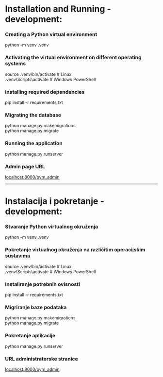 # Installation and Running - development:
### Creating a Python virtual environment
python -m venv .venv

### Activating the virtual environment on different operating systems
source .venv/bin/activate # Linux  
.venv\Scripts\activate # Windows PowerShell  

### Installing required dependencies
pip install -r requirements.txt  

### Migrating the database
python manage.py makemigrations  
python manage.py migrate  

### Running the application
python manage.py runserver  

### Admin page URL
[localhost:8000/bym_admin](localhost:8000/bym_admin)

-------------------------------------------------------------------

# Instalacija i pokretanje - development:
### Stvaranje Python virtualnog okruženja
python -m venv .venv

### Pokretanje virtualnog okruženja na različitim operacijskim sustavima
source .venv/bin/activate # Linux  
.venv\Scripts\activate # Windows PowerShell  

### Instaliranje potrebnih ovisnosti
pip install -r requirements.txt  

### Migriranje baze podataka
python manage.py makemigrations  
python manage.py migrate  

### Pokretanje aplikacije
python manage.py runserver  

### URL administratorske stranice
[localhost:8000/bym_admin](localhost:8000/bym_admin)
